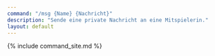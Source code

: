 ```yaml
---
command: "/msg {Name} {Nachricht}"
description: "Sende eine private Nachricht an eine Mitspielerin."
layout: default
---
```

{% include command_site.md %}
